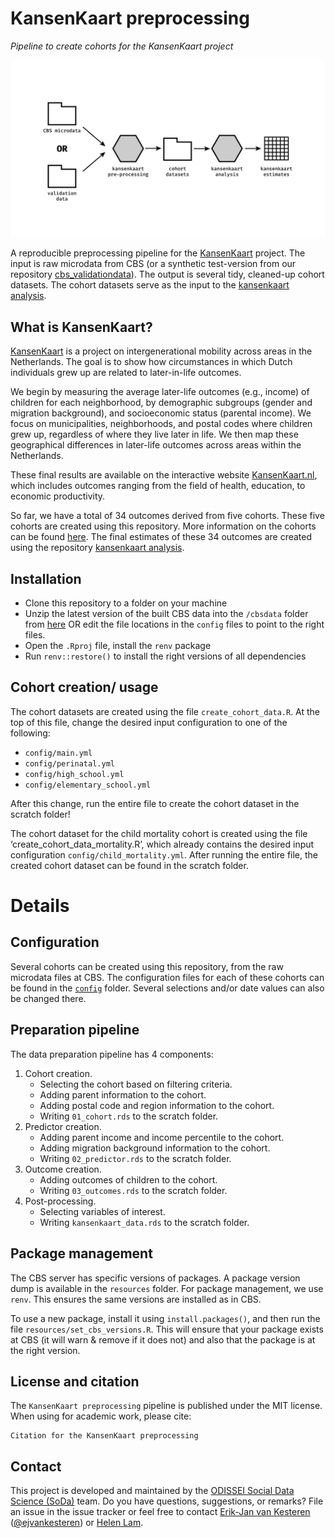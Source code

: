 # KansenKaart preprocessing
*Pipeline to create cohorts for the KansenKaart project*

![pipeline.png](pipeline.png)

A reproducible preprocessing pipeline for the [KansenKaart]( https://kansenkaart.nl/) project. The input is raw microdata from CBS (or a synthetic test-version from our repository [cbs_validationdata](https://github.com/sodascience/cbs_validationdata)). The output is several tidy, cleaned-up cohort datasets. The cohort datasets serve as the input to the [kansenkaart analysis](https://github.com/sodascience/kansenkaart_analysis).

## What is KansenKaart?
[KansenKaart]( https://kansenkaart.nl/) is a project on intergenerational mobility across areas in the Netherlands. The goal is to show how circumstances in which Dutch individuals grew up are related to later-in-life outcomes. 

We begin by measuring the average later-life outcomes (e.g., income) of children for each neighborhood, by demographic subgroups (gender and migration background), and socioeconomic status (parental income). We focus on municipalities, neighborhoods, and postal codes where children grew up, regardless of where they live later in life. We then map these geographical differences in later-life outcomes across areas within the Netherlands. 

These final results are available on the interactive website [KansenKaart.nl](https://kansenkaart.nl/), which includes outcomes ranging from the field of health, education, to economic productivity. 

So far, we have a total of 34 outcomes derived from five cohorts. These five cohorts are created using this repository. More information on the cohorts can be found [here](https://github.com/sodascience/kansenkaart_preprocessing/blob/cbs_updated/COHORTS.md). The final estimates of these 34 outcomes are created using the repository [kansenkaart analysis](https://github.com/sodascience/kansenkaart_analysis).

## Installation
- Clone this repository to a folder on your machine
- Unzip the latest version of the built CBS data into the `/cbsdata` folder from [here](https://github.com/sodascience/cbs_validationdata/releases) OR edit the file locations in the `config` files to point to the right files.
- Open the `.Rproj` file, install the `renv` package
- Run `renv::restore()` to install the right versions of all dependencies

## Cohort creation/ usage
The cohort datasets are created using the file `create_cohort_data.R`. At the top of this file, change the desired input configuration to one of the following:
- `config/main.yml`
- `config/perinatal.yml`
- `config/high_school.yml`
- `config/elementary_school.yml`

After this change, run the entire file to create the cohort dataset in the scratch folder!

The cohort dataset for the child mortality cohort is created using the file ‘create_cohort_data_mortality.R’, which already contains the desired input configuration `config/child_mortality.yml`. After running the entire file, the created cohort dataset can be found in the scratch folder. 


# Details

## Configuration
Several cohorts can be created using this repository, from the raw microdata files at CBS. The configuration files for each of these cohorts can be found in the [`config`](./config) folder. Several selections and/or date values can also be changed there.

## Preparation pipeline
The data preparation pipeline has 4 components:

1. Cohort creation. 
    - Selecting the cohort based on filtering criteria. 
    - Adding parent information to the cohort.
    - Adding postal code and region information to the cohort.
    - Writing `01_cohort.rds` to the scratch folder.
2. Predictor creation.
    - Adding parent income and income percentile to the cohort.
    - Adding migration background information to the cohort.
    - Writing `02_predictor.rds` to the scratch folder.
3. Outcome creation.
    - Adding outcomes of children to the cohort.
    - Writing `03_outcomes.rds` to the scratch folder.
4. Post-processing.
    - Selecting variables of interest.
    - Writing `kansenkaart_data.rds` to the scratch folder.

## Package management
The CBS server has specific versions of packages. A package version dump is available in the `resources` folder. For package management, we use `renv`. This ensures the same versions are installed as in CBS.

To use a new package, install it using `install.packages()`, and then run the file `resources/set_cbs_versions.R`. This will ensure that your package exists at CBS (it will warn & remove if it does not) and also that the package is at the right version.

## License and citation

The `KansenKaart preprocessing` pipeline is published under the MIT license. When using for academic work, please cite:

```
Citation for the KansenKaart preprocessing
```

## Contact
This project is developed and maintained by the [ODISSEI Social Data Science
(SoDa)](https://odissei-data.nl/nl/soda/) team.
Do you have questions, suggestions, or remarks? File an issue in the issue
tracker or feel free to contact [Erik-Jan van
Kesteren](https://github.com/vankesteren)
([@ejvankesteren](https://twitter.com/ejvankesteren)) or [Helen Lam](https://github.com/Helenlam20).
